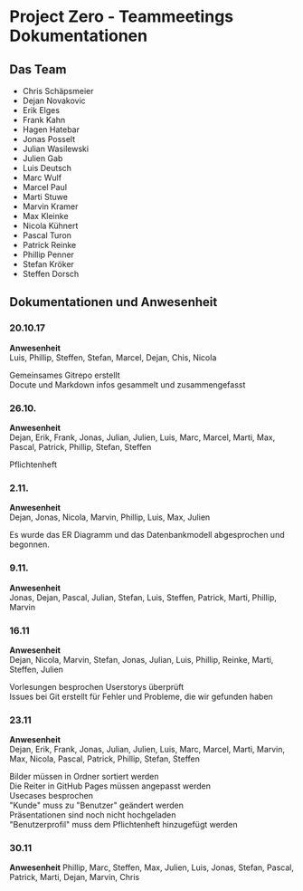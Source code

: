 ﻿# Project Zero - Teammeetings Dokumentationen

## Das Team
- Chris Schäpsmeier
- Dejan Novakovic
- Erik Elges
- Frank Kahn
- Hagen Hatebar
- Jonas Posselt
- Julian Wasilewski
- Julien Gab
- Luis Deutsch
- Marc Wulf
- Marcel Paul
- Marti Stuwe
- Marvin Kramer
- Max Kleinke
- Nicola Kühnert
- Pascal Turon
- Patrick Reinke
- Phillip Penner
- Stefan Kröker
- Steffen Dorsch

## Dokumentationen und Anwesenheit

### 20.10.17
**Anwesenheit**  
Luis, Phillip, Steffen, Stefan, Marcel, Dejan, Chis, Nicola

Gemeinsames Gitrepo erstellt  
Docute und Markdown infos gesammelt und zusammengefasst

### 26.10.
**Anwesenheit**  
Dejan, Erik, Frank, Jonas, Julian, Julien, Luis, Marc, Marcel, Marti, Max, Pascal, Patrick, Phillip, Stefan, Steffen

Pflichtenheft


### 2.11.
**Anwesenheit**  
Dejan, Jonas, Nicola, Marvin, Phillip, Luis, Max, Julien

Es wurde das ER Diagramm und das Datenbankmodell abgesprochen und begonnen.

### 9.11.
**Anwesenheit**  
Jonas, Dejan, Pascal, Julian, Stefan, Luis, Steffen, Patrick, Marti, Phillip, Marvin

### 16.11
**Anwesenheit**  
Dejan, Nicola, Marvin, Stefan, Jonas, Julian, Luis, Phillip, Reinke, Marti, Steffen, Julien

Vorlesungen besprochen 
Userstorys überprüft  
Issues bei Git erstellt für Fehler und Probleme, die wir gefunden haben

### 23.11
**Anwesenheit**  
Dejan, Erik, Frank, Jonas, Julian, Julien, Luis, Marc, Marcel, Marti, Marvin, Max, Nicola, Pascal, Patrick, Phillip, Stefan, Steffen

Bilder müssen in Ordner sortiert werden  
Die Reiter in GitHub Pages müssen angepasst werden  
Usecases besprochen  
"Kunde" muss zu "Benutzer" geändert werden  
Präsentationen sind noch nicht hochgeladen  
"Benutzerprofil" muss dem Pflichtenheft hinzugefügt werden  

### 30.11
**Anwesenheit**
Phillip, Marc, Steffen, Max, Julien, Luis, Jonas, Stefan, Pascal, Patrick, Marti, Dejan, Marvin, Chris

